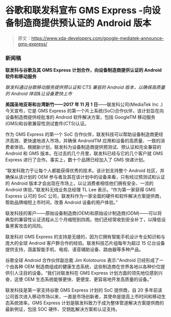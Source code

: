 # 谷歌和联发科宣布 GMS Express -向设备制造商提供预认证的 Android 版本

> 原文：<https://www.xda-developers.com/google-mediatek-announce-gms-express/>

### 新闻稿

**联发科与谷歌及其 GMS Express 计划合作，向设备制造商提供认证的 Android 软件和移动服务**

*联发科通过谷歌移动服务提供预认证和 CTS 兼容的 Android 版本，以确保高质量的 Android 体验&让设备更快上市*

**美国圣地亚哥和台湾新竹——2017 年 11 月 1 日**——联发科公司(MediaTek Inc .)今天宣布，它是 GMS Express 的第一个片上系统(SoC)合作伙伴，该计划旨在向设备制造商提供经批准的 Android 软件解决方案，包括 GoogleTM 移动服务(GMS)和谷歌兼容性测试套件(CTS)认证。

作为 GMS Express 的第一个 SoC 合作伙伴，联发科技可以帮助设备制造商更经济高效、更快速地进入市场，并确保 AndroidTM 应用和设备的高质量、一致的消费者体验。根据新计划，联发科为设备制造商提供预测试、预认证和完全兼容的 Android 和 GMS 版本。在过去的几个月里，联发科已经与它的几个客户就 GMS Express 进行了合作。事实上，数十个品牌已经加入了 GMS 快递计划。

“联发科致力于让每个人都能获得优秀的技术。该计划支持整个 Android 社区，并确保从该计划的 OEM 参与者及其在该计划中的设备来看，只有经过预测试和认证的 Android 版本才会出现在市场上，以让消费者相信他们拥有安全、一流的 Android 体验，”联发科无线业务总经理 TL Lee 表示。“作为第一家获得 GMS Express 认可的 SoC 公司，联发科作为一家全面的硬件和软件解决方案提供商，帮助品牌缩短上市时间，改善 Android 设备的用户体验。”

联发科技的客户——原始设备制造商(OEM)和原始设计制造商(ODM)——可以将典型的兼容性认证流程从三个月缩短到四周。他们还经常收到安全补丁，以降低设备黑客攻击的风险。

联发科对 GMS Express 的支持是无缝的，因为它拥有智能手机设计专业知识和与庞大的全球 Android 客户群合作的经验。联发科技芯片组每年为超过 15 亿台设备提供支持，涵盖智能手机、电视、语音辅助设备、路由器等多种产品。

谷歌全球 Android 合作伙伴副总裁 Jim Kolotouros 表示:“Android 已经形成了一个由各种 OEM 制造商组成的健康生态系统，这些制造商在世界各地以各种价位提供引人注目的设备。“我们对联发科在 GMS Express 计划方面的领先地位感到兴奋，这使 OEM 生态系统能够更快、更便宜、更容易地开发高质量的设备。”

联发科技是第一家支持谷歌 GMS Express 计划的 SoC 提供商，自 20 多年前该公司首次进入移动市场以来，一直是市场创新者，其使命是提高上市时间和移动生态系统效率。GMS Express 计划是联发科致力于成为整体管道解决方案提供商的最新例证，包括 SOC 硬件、交钥匙解决方案和认证支持。